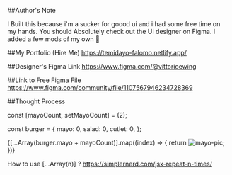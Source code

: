 ##Author's Note

I Built this because i'm a sucker for goood ui and i had some free time on my hands.
You should Absolutely check out the UI designer on Figma.
I added a few mods of my own 👀

##My Portfolio (Hire Me)
https://temidayo-falomo.netlify.app/

##Designer's Figma Link
https://www.figma.com/@vittorioewing

##Link to Free Figma File
https://www.figma.com/community/file/1107567946234728369

##Thought Process

const [mayoCount, setMayoCount] = (2);

const burger = {
mayo: 0,
salad: 0,
cutlet: 0,
};

{[...Array(burger.mayo + mayoCount)].map((index) => {
return <img src="./assets/mayo.svg" alt="mayo-pic"/>;
})}

How to use [...Array(n)] ?
https://simplernerd.com/jsx-repeat-n-times/